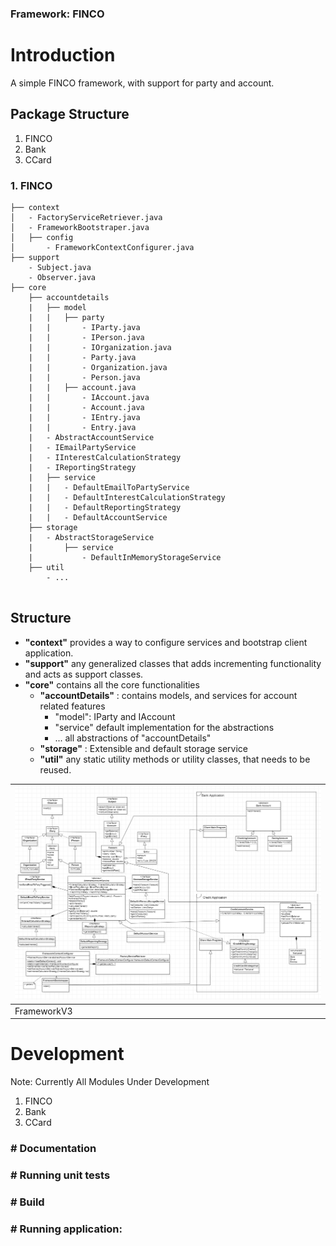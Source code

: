 
###  Framework: FINCO

# Introduction
A simple FINCO framework, with support for party and account.

## Package Structure

1. FINCO
2. Bank
3. CCard

### 1. FINCO

```
├── context
│   - FactoryServiceRetriever.java
│   - FrameworkBootstraper.java
│   ├── config
│       - FrameworkContextConfigurer.java
├── support
    - Subject.java
    - Observer.java
├── core
    ├── accountdetails
    |   ├── model
    |   |   ├── party
    |   |       - IParty.java
    |   |       - IPerson.java
    |   |       - IOrganization.java
    |   |       - Party.java
    |   |       - Organization.java
    |   |       - Person.java
    |   |   ├── account.java
    |   |       - IAccount.java
    |   |       - Account.java
    |   |       - IEntry.java
    |   |       - Entry.java
    |   - AbstractAccountService
    |   - IEmailPartyService
    |   - IInterestCalculationStrategy
    |   - IReportingStrategy
    |   ├── service
    |   |   - DefaultEmailToPartyService
    |   |   - DefaultInterestCalculationStrategy
    |   |   - DefaultReportingStrategy
    |   |   - DefaultAccountService
    ├── storage
    |   - AbstractStorageService
    |       ├── service
    |           - DefaultInMemoryStorageService
    ├── util
        - ...


```

## Structure
 - __"context"__ provides a way to configure services and bootstrap client application.
 - __"support"__ any generalized classes that adds incrementing functionality and acts as support classes.
 - __"core"__ contains all the core functionalities
    - __"accountDetails"__ : contains models, and services for account related features
        - "model": IParty and IAccount
        - "service" default implementation for the abstractions
        - ... all abstractions of "accountDetails"
    - __"storage"__ : Extensible and default storage service 
    - __"util"__ any static utility methods or utility classes, that needs to be reused.


| <a target="_blank" href="#">![MeroEdu-UI](./docs/v3/FrameworkV333.PNG)</a> |
|----------------------------------------------------------------------------|
| FrameworkV3                                                                |

# Development

Note: Currently All Modules Under Development 

1. FINCO
2. Bank
3. CCard


### # Documentation

### # Running unit tests

### # Build

### # Running application:

